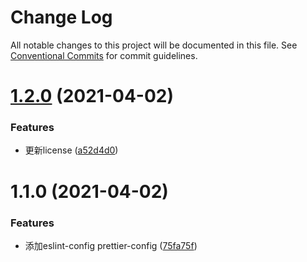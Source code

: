 # Change Log

All notable changes to this project will be documented in this file.
See [Conventional Commits](https://conventionalcommits.org) for commit guidelines.

# [1.2.0](https://github.com/nicedudu/toolbox/compare/@lemonai/eslint-config@1.1.0...@lemonai/eslint-config@1.2.0) (2021-04-02)


### Features

* 更新license ([a52d4d0](https://github.com/nicedudu/toolbox/commit/a52d4d09724421ffd9b4e23a5d4db11e5655e252))





# 1.1.0 (2021-04-02)


### Features

* 添加eslint-config prettier-config ([75fa75f](https://github.com/nicedudu/toolbox/commit/75fa75feaf2861085918bf8a2c9565d71fbbf439))
